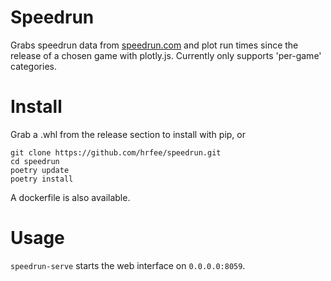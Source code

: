 # Speedrun
Grabs speedrun data from [speedrun.com](https://speedrun.com) and plot run times since the release of a chosen game with plotly.js.
Currently only supports 'per-game' categories.

# Install
Grab a .whl from the release section to install with pip, or

```
git clone https://github.com/hrfee/speedrun.git
cd speedrun
poetry update
poetry install
```
A dockerfile is also available.

# Usage

`speedrun-serve` starts the web interface on `0.0.0.0:8059`.
